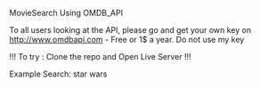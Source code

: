 MovieSearch Using OMDB_API

To all users looking at the API, please go and get your own key on http://www.omdbapi.com - Free or 1$ a year. Do not use my key

!!! To try : Clone the repo and Open Live Server !!!

Example Search: star wars
